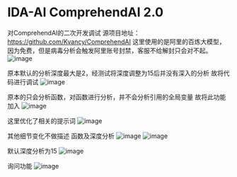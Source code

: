 # IDA-AI ComprehendAI 2.0
对ComprehendAI的二次开发调试
源项目地址：https://github.com/Kvancy/ComprehendAI
这里使用的是阿里的百炼大模型，因为免费，但是病毒分析会触发阿里账号封禁，客服不给解封只会对不起。
![image](https://github.com/user-attachments/assets/4eaa65b9-cb32-48ac-b20b-c8ccc1e1f3d8)

原本默认的分析深度最大是2，经测试将深度调整为15后并没有深入的分析
故将代码进行调试
![image](https://github.com/user-attachments/assets/0572d8d2-e0e5-492e-9294-14d452f84ec3)

原本的只会分析函数，对函数进行分析，并不会分析引用的全局变量
故将此功能加入
![image](https://github.com/user-attachments/assets/5c98869d-7662-44f7-884a-f0f18328c9f6)

这里优化了相关的提示词
![image](https://github.com/user-attachments/assets/2e733d07-eb47-4c55-8911-fc287c5ab039)

其他细节变化不做描述
函数及深度分析
![image](https://github.com/user-attachments/assets/fa49a116-6de2-4824-931b-e73a32140715)
![image](https://github.com/user-attachments/assets/5ac01907-e9ca-49bb-8543-2816d1ff4919)

默认深度分析为15
![image](https://github.com/user-attachments/assets/3d3f3d54-f34d-4111-b718-27717398fde3)

询问功能
![image](https://github.com/user-attachments/assets/c780d117-2557-40d5-874c-8b5ceb438244)





